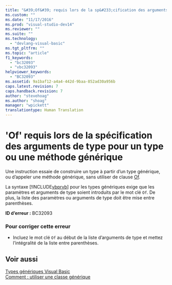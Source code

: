 ```yaml
---
title: "&#39;Of&#39; requis lors de la sp&#233;cification des arguments de type pour un type ou une m&#233;thode g&#233;n&#233;rique | Microsoft Docs"
ms.custom: ""
ms.date: "11/17/2016"
ms.prod: "visual-studio-dev14"
ms.reviewer: ""
ms.suite: ""
ms.technology: 
  - "devlang-visual-basic"
ms.tgt_pltfrm: ""
ms.topic: "article"
f1_keywords: 
  - "bc32093"
  - "vbc32093"
helpviewer_keywords: 
  - "BC32093"
ms.assetid: 9a1baf12-a4a4-442d-9baa-852ad30a956b
caps.latest.revision: 7
caps.handback.revision: 7
author: "stevehoag"
ms.author: "shoag"
manager: "wpickett"
translationtype: Human Translation
---
```

# &#39;Of&#39; requis lors de la sp&#233;cification des arguments de type pour un type ou une m&#233;thode g&#233;n&#233;rique
Une instruction essaie de construire un type à partir d’un type générique, ou d’appeler une méthode générique, sans utiliser de clause [Of](../../visual-basic/language-reference/statements/of-clause.md).  
  
 La syntaxe [!INCLUDE[vbprvb](../../csharp/programming-guide/concepts/linq/includes/vbprvb_md.md)] pour les types génériques exige que les paramètres et arguments de type soient introduits par le mot clé `Of`. De plus, la liste des paramètres ou arguments de type doit être mise entre parenthèses.  
  
 **ID d’erreur :** BC32093  
  
### Pour corriger cette erreur  
  
-   Incluez le mot clé `Of` au début de la liste d’arguments de type et mettez l’intégralité de la liste entre parenthèses.  
  
## Voir aussi  
 [Types génériques Visual Basic](../../visual-basic/programming-guide/language-features/data-types/generic-types.md)   
 [Comment : utiliser une classe générique](../../visual-basic/programming-guide/language-features/data-types/how-to-use-a-generic-class.md)